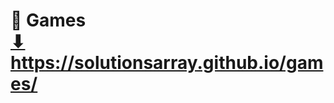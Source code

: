 # 🎰 Games <br> <a href="https://solutionsarray.github.io/games/" target="_blank">⬇</a> <br> <a href="https://solutionsarray.github.io/games/" target="_blank">https://solutionsarray.github.io/games/</a>
